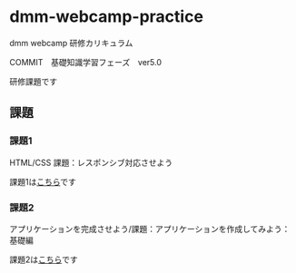 # dmm-webcamp-practice

dmm webcamp 研修カリキュラム

COMMIT　基礎知識学習フェーズ　ver5.0

研修課題です

## 課題

### 課題1

HTML/CSS 課題：レスポンシブ対応させよう

課題1は[こちら](https://github.com/yuzu-ginger/dmm-webcamp-practice/tree/main/%E8%AA%B2%E9%A1%8C1)です

### 課題2

アプリケーションを完成させよう/課題：アプリケーションを作成してみよう：基礎編

課題2は[こちら](https://github.com/yuzu-ginger/dmm-webcamp-practice/tree/main/%E8%AA%B2%E9%A1%8C2)です
